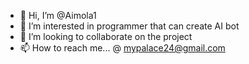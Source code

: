 - 👋 Hi, I’m @Aimola1
- 👀 I’m interested in programmer that can create AI bot
- 💞️ I’m looking to collaborate on the project
- 📫 How to reach me... @ mypalace24@gmail.com

<!---
Aimola1/Aimola1 is a ✨ special ✨ repository because its `README.md` (this file) appears on your GitHub profile.
You can click the Preview link to take a look at your changes.
--->

